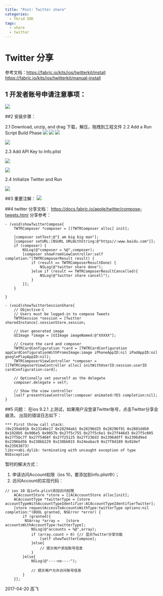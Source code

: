```yaml
---
title: "Post: Twitter share"
categories:
  - Thrid SDK
tags:
  - share
  - twitter
---
```


# Twitter 分享
参考文档：https://fabric.io/kits/ios/twitterkit/install
https://fabric.io/kits/ios/twitterkit/manual-install
## 1 开发者账号申请注意事项：

![](assets/media/14925836417059/14925860141113.jpg)


##2 安装步骤：

2.1 Download, unzip, and drag
  下载，解压，拖拽到工程文件
2.2  Add a Run Script Build Phase
![](assets/media/14925836417059/14925879419077.jpg)
![](assets/media/14925836417059/14925882391902.jpg)
![](assets/media/14925836417059/14925945787875.jpg)

![](assets/media/14925836417059/14925891251063.jpg)

  2.3 Add API Key to Info.plist

  ![](assets/media/14925836417059/14925893095808.jpg)

![](assets/media/14925836417059/14925894119822.jpg)

  
  2.4 Initialize Twitter and Run

![](assets/media/14925836417059/14925896301467.jpg)

##3 重要注解：
![](assets/media/14925836417059/14926599993618.jpg)


##4 twitter 分享文档：
https://docs.fabric.io/apple/twitter/compose-tweets.html
分享参考：

```
- (void)showTwitterCompose{
    TWTRComposer *composer = [[TWTRComposer alloc] init];
    
    [composer setText:@"I am big big man"];
    [composer setURL:[NSURL URLWithString:@"https//:www.baidu.com"]];
    if (composer) {
        NSLog(@"composer = %@",composer);
        [composer showFromViewController:self completion:^(TWTRComposerResult result) {
            if (result == TWTRComposerResultDone) {
                NSLog(@"twitter share done");
            }else if (result == TWTRComposerResultCancelled){
                NSLog(@"twitter share cancell");
            }
        }];
    }

}

- (void)showTwitterSessionShare{
    // Objective-C
    // Users must be logged-in to compose Tweets
    TWTRSession *session = [Twitter sharedInstance].sessionStore.session;
    
    // User generated image
    UIImage *image = [UIImage imageNamed:@"XXXXX"];
    
    // Create the card and composer
    TWTRCardConfiguration *card = [TWTRCardConfiguration appCardConfigurationWithPromoImage:image iPhoneAppID:nil iPadAppID:nil googlePlayAppID:nil];
    TWTRComposerViewController *composer = [[TWTRComposerViewController alloc] initWithUserID:session.userID cardConfiguration:card];
    
    // Optionally set yourself as the delegate
    composer.delegate = self;
    
    // Show the view controller
    [self presentViewController:composer animated:YES completion:nil];
}

```



##5 问题：
在ios 9.2.1 上测试，如果用户没登录Twitter账号，点击Twitter分享会崩溃。
出现的错误日志如下：

```*** Terminating app due to uncaught exception 'NSInvalidArgumentException', reason: 'Application tried to present a nil modal view controller on target <ViewController: 0x14e43d60>.'
*** First throw call stack:
(0x239ab91b 0x23146e17 0x28294ab1 0x28296d25 0x28296f91 0x2801ddb9 0x1928b5 0x906e5 0x9057b 0x27f5c755 0x27f5c6e1 0x27f446d3 0x27f5c005 0x27f5bc7f 0x27f5468f 0x27f25125 0x27f236d3 0x2396ddff 0x2396d9ed 0x2396bd5b 0x238bb229 0x238bb015 0x24eabac9 0x27f8d189 0x92def 0x23563873)
libc++abi.dylib: terminating with uncaught exception of type NSException
```

暂时的解决方式：
1. 申请访问Account权限（ios 10，要添加到info.plist中）；
2. 访问Account的实现代码：

```
// ios 10 在info.plist添加访问权限
    ACAccountStore *store = [[ACAccountStore alloc]init];
    ACAccountType *twitterType = [store accountTypeWithAccountTypeIdentifier:ACAccountTypeIdentifierTwitter];
    [store requestAccessToAccountsWithType:twitterType options:nil completion:^(BOOL granted, NSError *error) {
        if (granted){
         NSArray *array =   [store accountsWithAccountType:twitterType];
            NSLog(@"accounts = %@",array);
            if (array.count > 0) {// 显示Twitter分享功能
                [self showTwitterCompose];
            }else{
                // 提示用户添加账号信息
            }
        }else{
            NSLog(@"----no----");
        
            // 提示用户允许访问账号信息
        }
    }];
```

2017-04-20 高飞

